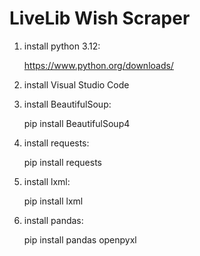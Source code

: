 <h1>LiveLib Wish Scraper</h1>

1. install python 3.12:

    https://www.python.org/downloads/

2. install Visual Studio Code
 
3. install BeautifulSoup:

    pip install BeautifulSoup4

4. install requests:

    pip install requests

5. install lxml:

    pip install lxml

6. install pandas:
   
   pip install pandas openpyxl
